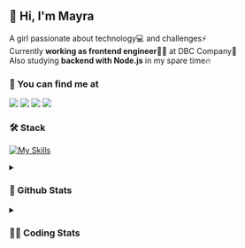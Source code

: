 ## 👋 Hi, I'm Mayra

A girl passionate about technology💻 and challenges⚡  
Currently **working as frontend engineer**👩‍💻 at DBC Company🚀  
Also studying **backend with Node.js** in my spare time🔥  

### 💬 You can find me at

<a href="https://mayra.dev" target="_blank" rel="noopener"><img src="https://img.shields.io/badge/-mayra.dev-005FED?style=flat&logo=Google-chrome&logoColor=white"/></a>
<a href="https://linkedin.com/in/mayraamaral" target="_blank" rel="noopener"><img src="https://img.shields.io/badge/-/mayraamaral-0077B5?style=flat&logo=Linkedin&logoColor=white"/></a>
<a href="mailto:mayra@mayra.dev" target="_blank" rel="noopener"><img src="https://img.shields.io/badge/-mayra@mayra.dev-D14836?style=flat&logo=Gmail&logoColor=white"/></a>
<a href="" target="_blank" rel="noopener"><img src="https://img.shields.io/badge/-mayra%230179-7289DA?style=flat&logo=Discord&logoColor=white"/></a>

### 🛠️ Stack

[![My Skills](https://skillicons.dev/icons?i=react,redux,styledcomponents,html,css,sass,js,ts,py,nodejs,git,linux,bash,figma)](https://skillicons.dev)

<details>
    <summary><h3>📌 Github Stats</h3></summary>
  <table>
      <td><img height="160em" src="https://github-readme-stats.vercel.app/api?username=mayraamaral&show_icons=true&theme=algolia&hide_border=true&hide=stars&count_private=true" alt="Readme stats"></td>
      <td><img height="160em" src="https://github-readme-stats.vercel.app/api/top-langs/?username=mayraamaral&&layout=compact&&theme=algolia&hide_border=true&langs_count=6" alt="Language stats"></td>
  </table>

  <p align="center">
    <img src="https://github-readme-streak-stats.herokuapp.com?user=mayraamaral&theme=dark&hide_border=true&date_format=j%20M%5B%20Y%5D&locale=pt-br&background=050F2C&ring=0195DD&fire=23AA7D&currStreakLabel=23AA7D" alt="Streak stats">
  </p> 
</details>

<details>
  <summary><h3>👩‍💻 Coding Stats</h3></summary>
  
  <!--START_SECTION:waka-->
![Code Time](http://img.shields.io/badge/Code%20Time-23%20hrs%2019%20mins-blue)

**🐱 My GitHub Data** 

> 📦 573.3 kB Used in GitHub's Storage 
 > 
> 🏆 115 Contributions in the Year 2023
 > 
> 🚫 Not Opted to Hire
 > 
> 📜 38 Public Repositories 
 > 
> 🔑 23 Private Repositories 
 > 
**I'm an Early 🐤** 

```text
🌞 Morning                62 commits          ███░░░░░░░░░░░░░░░░░░░░░░   10.40 % 
🌆 Daytime                236 commits         ██████████░░░░░░░░░░░░░░░   39.60 % 
🌃 Evening                245 commits         ██████████░░░░░░░░░░░░░░░   41.11 % 
🌙 Night                  53 commits          ██░░░░░░░░░░░░░░░░░░░░░░░   08.89 % 
```
📅 **I'm Most Productive on Wednesday** 

```text
Monday                   103 commits         ████░░░░░░░░░░░░░░░░░░░░░   17.28 % 
Tuesday                  99 commits          ████░░░░░░░░░░░░░░░░░░░░░   16.61 % 
Wednesday                108 commits         █████░░░░░░░░░░░░░░░░░░░░   18.12 % 
Thursday                 105 commits         ████░░░░░░░░░░░░░░░░░░░░░   17.62 % 
Friday                   63 commits          ███░░░░░░░░░░░░░░░░░░░░░░   10.57 % 
Saturday                 44 commits          ██░░░░░░░░░░░░░░░░░░░░░░░   07.38 % 
Sunday                   74 commits          ███░░░░░░░░░░░░░░░░░░░░░░   12.42 % 
```


📊 **This Week I Spent My Time On** 

```text
🕑︎ Time Zone: America/Sao_Paulo

💬 Programming Languages: 
HTML                     3 mins              ██████████░░░░░░░░░░░░░░░   39.73 % 
JavaScript               3 mins              ██████████░░░░░░░░░░░░░░░   38.18 % 
JSON                     1 min               █████░░░░░░░░░░░░░░░░░░░░   20.39 % 
TypeScript               0 secs              ░░░░░░░░░░░░░░░░░░░░░░░░░   01.70 % 

🔥 Editors: 
VS Code                  8 mins              █████████████████████████   100.00 % 

🐱‍💻 Projects: 
Seas-Bank-api-main       3 mins              █████████░░░░░░░░░░░░░░░░   36.69 % 
teste                    2 mins              ████████░░░░░░░░░░░░░░░░░   32.53 % 
trucklog-main            2 mins              ████████░░░░░░░░░░░░░░░░░   30.77 % 

💻 Operating System: 
Linux                    8 mins              █████████████████████████   100.00 % 
```

**I Mostly Code in JavaScript** 

```text
JavaScript               88 repos            █████████░░░░░░░░░░░░░░░░   35.77 % 
HTML                     77 repos            ████████░░░░░░░░░░░░░░░░░   31.30 % 
TypeScript               58 repos            ██████░░░░░░░░░░░░░░░░░░░   23.58 % 
CSS                      17 repos            ██░░░░░░░░░░░░░░░░░░░░░░░   06.91 % 
Shell                    2 repos             ░░░░░░░░░░░░░░░░░░░░░░░░░   00.81 % 
```




 Last Updated on 09/03/2023 18:38:48 UTC
<!--END_SECTION:waka-->

</details>
